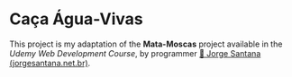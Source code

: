 # Caça Água-Vivas

This project is my adaptation of the **Mata-Moscas** project available in the *Udemy Web Development Course*, by programmer [🔗 Jorge Santana (jorgesantana.net.br)](jorgesantana.net.br).
